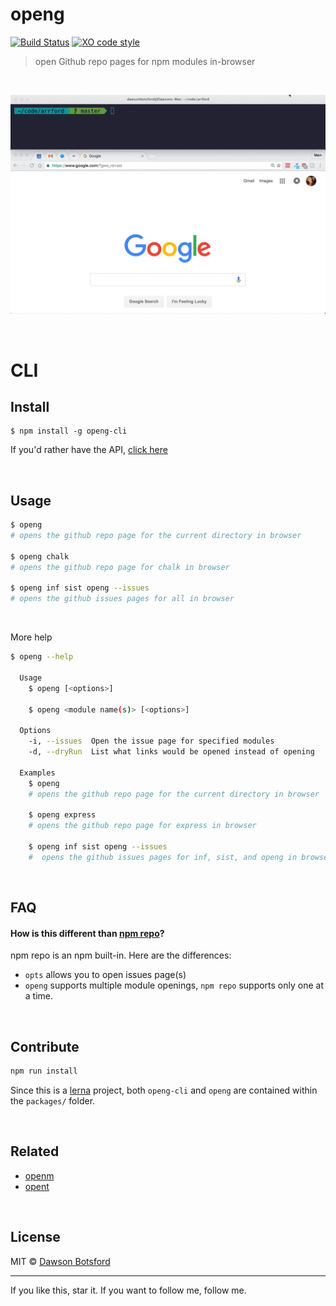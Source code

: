 # openg
[![Build Status](https://travis-ci.org/dawsonbotsford/openg.svg?branch=master)](https://travis-ci.org/dawsonbotsford/openg)
[![XO code style](https://img.shields.io/badge/code_style-XO-5ed9c7.svg)](https://github.com/sindresorhus/xo)

> open Github repo pages for npm modules in-browser

<br>

![demo gif](media/demo.gif)

<br>

# CLI

## Install
```
$ npm install -g openg-cli
```

If you'd rather have the API, [click here](/packages/openg)

<br>

## Usage

```sh
$ openg
# opens the github repo page for the current directory in browser

$ openg chalk
# opens the github repo page for chalk in browser

$ openg inf sist openg --issues
# opens the github issues pages for all in browser
```

<br>

More help
```sh
$ openg --help

  Usage
    $ openg [<options>]

    $ openg <module name(s)> [<options>]

  Options
    -i, --issues  Open the issue page for specified modules
    -d, --dryRun  List what links would be opened instead of opening

  Examples
    $ openg
    # opens the github repo page for the current directory in browser

    $ openg express
    # opens the github repo page for express in browser

    $ openg inf sist openg --issues
    #  opens the github issues pages for inf, sist, and openg in browser`,
```

<br>

## FAQ

#### How is this different than [npm repo](https://docs.npmjs.com/cli/repo)?

npm repo is an npm built-in. Here are the differences:

* `opts` allows you to open issues page(s)
* `openg` supports multiple module openings, `npm repo` supports only one at a time.

<br>

## Contribute

```js
npm run install
```

Since this is a [lerna](https://github.com/lerna/lern://github.com/lerna/lerna) project, both `openg-cli` and `openg` are contained within the `packages/` folder.

<br>

## Related

* [openm](https://github.com/dawsonbotsford/openm)
* [opent](https://github.com/dawsonbotsford/opent)

<br>

## License

MIT © [Dawson Botsford](http://dawsonbotsford.com)


---
If you like this, star it. If you want to follow me, follow me.
